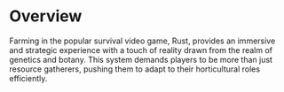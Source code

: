 # Overview

Farming in the popular survival video game, Rust, provides an immersive and strategic experience with a touch of reality drawn from the realm of genetics and botany. This system demands players to be more than just resource gatherers, pushing them to adapt to their horticultural roles efficiently.
